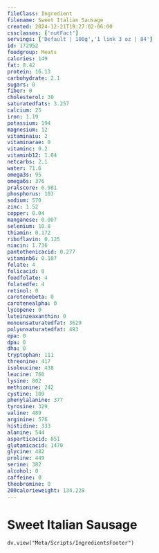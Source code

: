 ```yaml
---
fileClass: Ingredient
filename: Sweet Italian Sausage
created: 2024-12-21T19:27:02-06:00
cssclasses: ['nutFact']
servings: ['Default | 100g','1 link 3 oz | 84']
id: 172952
foodgroup: Meats
calories: 149
fat: 8.42
protein: 16.13
carbohydrate: 2.1
sugars: 0
fiber: 0
cholesterol: 30
saturatedfats: 3.257
calcium: 25
iron: 1.19
potassium: 194
magnesium: 12
vitaminaiu: 2
vitaminarae: 0
vitaminc: 0.2
vitaminb12: 1.04
netcarbs: 2.1
water: 71.6
omega3s: 95
omega6s: 376
pralscore: 6.981
phosphorus: 103
sodium: 570
zinc: 1.52
copper: 0.04
manganese: 0.007
selenium: 10.8
thiamin: 0.172
riboflavin: 0.125
niacin: 1.736
pantothenicacid: 0.277
vitaminb6: 0.187
folate: 4
folicacid: 0
foodfolate: 4
folatedfe: 4
retinol: 0
carotenebeta: 0
carotenealpha: 0
lycopene: 0
luteinzeaxanthin: 0
monounsaturatedfat: 3629
polyunsaturatedfat: 493
epa: 0
dpa: 0
dha: 0
tryptophan: 111
threonine: 417
isoleucine: 438
leucine: 760
lysine: 802
methionine: 242
cystine: 109
phenylalanine: 377
tyrosine: 329
valine: 489
arginine: 576
histidine: 333
alanine: 544
asparticacid: 851
glutamicacid: 1470
glycine: 482
proline: 449
serine: 382
alcohol: 0
caffeine: 0
theobromine: 0
200calorieweight: 134.228
---
```


# Sweet Italian Sausage

```dataviewjs
dv.view("Meta/Scripts/IngredientsFooter")
```